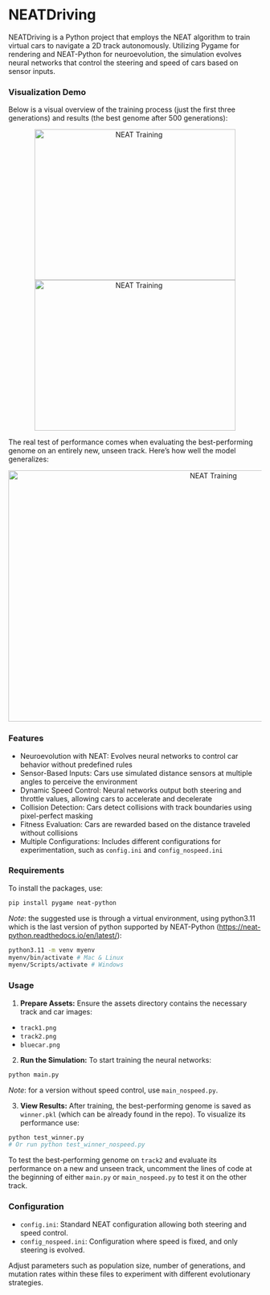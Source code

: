 # NEATDriving

NEATDriving is a Python project that employs the NEAT algorithm to train virtual cars to navigate a 2D track autonomously. Utilizing Pygame for rendering and NEAT-Python for neuroevolution, the simulation evolves neural networks that control the steering and speed of cars based on sensor inputs.

### Visualization Demo

Below is a visual overview of the training process (just the first three generations) and results (the best genome after 500 generations):

<p align="center">
<img src="media/train.gif" alt="NEAT Training" width="400" height="300"> <img src="media/track1.gif" alt="NEAT Training" width="400" height="300">
</p>

The real test of performance comes when evaluating the best-performing genome on an entirely new, unseen track. Here’s how well the model generalizes:

<p align="center">
<img src="media/track2.gif" alt="NEAT Training" width="800" height="500">
</p>

### Features

- Neuroevolution with NEAT: Evolves neural networks to control car behavior without predefined rules
- Sensor-Based Inputs: Cars use simulated distance sensors at multiple angles to perceive the environment
- Dynamic Speed Control: Neural networks output both steering and throttle values, allowing cars to accelerate and decelerate
- Collision Detection: Cars detect collisions with track boundaries using pixel-perfect masking
- Fitness Evaluation: Cars are rewarded based on the distance traveled without collisions
- Multiple Configurations: Includes different configurations for experimentation, such as `config.ini` and `config_nospeed.ini`

### Requirements

To install the packages, use:
```bash
pip install pygame neat-python
```

*Note*: the suggested use is through a virtual environment, using python3.11 which is the last version of python supported by NEAT-Python (https://neat-python.readthedocs.io/en/latest/):
```bash
python3.11 -m venv myenv
myenv/bin/activate # Mac & Linux
myenv/Scripts/activate # Windows
```

### Usage

1. **Prepare Assets:**
Ensure the assets directory contains the necessary track and car images:
- `track1.png`
- `track2.png`
- `bluecar.png`

2. **Run the Simulation:**
To start training the neural networks:
```bash
python main.py
```

*Note*: for a version without speed control, use `main_nospeed.py`.

3. **View Results:**
After training, the best-performing genome is saved as `winner.pkl` (which can be already found in the repo). To visualize its performance use:
```bash
python test_winner.py
# Or run python test_winner_nospeed.py
```

To test the best-performing genome on `track2` and evaluate its performance on a new and unseen track, uncomment the lines of code at the beginning of either `main.py` or `main_nospeed.py` to test it on the other track.

### Configuration

- `config.ini`: Standard NEAT configuration allowing both steering and speed control.
- `config_nospeed.ini`: Configuration where speed is fixed, and only steering is evolved.

Adjust parameters such as population size, number of generations, and mutation rates within these files to experiment with different evolutionary strategies.
